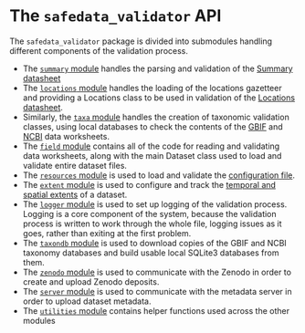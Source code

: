 # The `safedata_validator` API

The `safedata_validator` package is divided into submodules handling different
components of the validation process.

* The [`summary` module](./summary.md) handles the parsing and validation of the
  [Summary datasheet](../../data_providers/data_format/summary.md)
* The [`locations` module](./locations.md) handles the loading of the locations
  gazetteer and providing a Locations class to be used in validation of the
  [Locations datasheet](../../data_providers/data_format/locations.md).
* Similarly, the [`taxa` module](./taxa.md) handles the creation of taxonomic validation
  classes, using local databases to check the contents of the
  [GBIF](../../data_providers/data_format/gbif_taxa.md) and
  [NCBI](../../data_providers/data_format/ncbi_taxa.md) data worksheets.
* The [`field` module](./field.md) contains all of the code for reading and validating
  data worksheets, along with the main Dataset class used to load and validate entire
  dataset files.
* The [`resources` module](./resources.md) is used to load and validate the
  [configuration file](../../data_managers/install/configuration.md).
* The [`extent` module](./extent.md) is used to configure and track the [temporal and
  spatial
  extents](../../data_managers/install/configuration.md#validation-configuration) of a
  dataset.
* The [`logger` module](./logger.md) is used to set up logging of the validation
  process. Logging is a core component of the system, because the validation process is
  written to work through the whole file, logging issues as it goes, rather than exiting
  at the first problem.
* The [`taxondb` module](./taxondb.md) is used to download copies of the GBIF and NCBI
  taxonomy databases and build usable local SQLite3 databases from them.
* The [`zenodo` module](./zenodo.md) is used to communicate with the Zenodo in order to
  create and upload Zenodo deposits.
* The [`server` module](./server.md) is used to communicate with the metadata server in
  order to upload dataset metadata.
* The [`utilities` module](./utilities.md) contains helper functions used across the
  other modules
